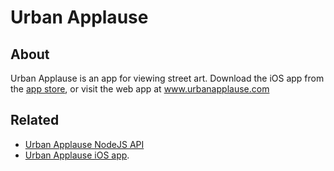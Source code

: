# Urban Applause

## About
Urban Applause is an app for viewing street art. Download the iOS app from the [app store](https://apps.apple.com/us/app/urban-applause/id1488053225?ls=1), or visit the web app at www.urbanapplause.com

## Related
- [Urban Applause NodeJS API](https://github.com/flannerykj/urbanapplause-backend)
- [Urban Applause iOS app](https://github.com/flannerykj/urbanapplause-ios). 
